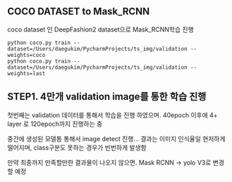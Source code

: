 ## COCO DATASET to Mask_RCNN

coco dataset 인 DeepFashion2 dataset으로 Mask_RCNN학습 진행

    python coco.py train --dataset=/Users/daegukim/PycharmProjects/ts_img/validation --weights=coco
    python coco.py train --dataset=/Users/daegukim/PycharmProjects/ts_img/validation --weights=last


## STEP1. 4만개 validation image를 통한 학습 진행

첫번째는 validation 데이터를 통해서 학습을 진행 하였으며.
40epoch 이후에 4+ layer 로 120epoch까지 진행하는 중

중간에 생성된 모델틍 통해서 image detect 진행... 결과는 이미지 인식율일 현저하게 떨어지며, class구분도 못하는 경우가 빈번하게 발생함

만약 최종까지 만족할만한 결과물이 나오지 않으면. Mask RCNN -> yolo V3로 변경할 예정
